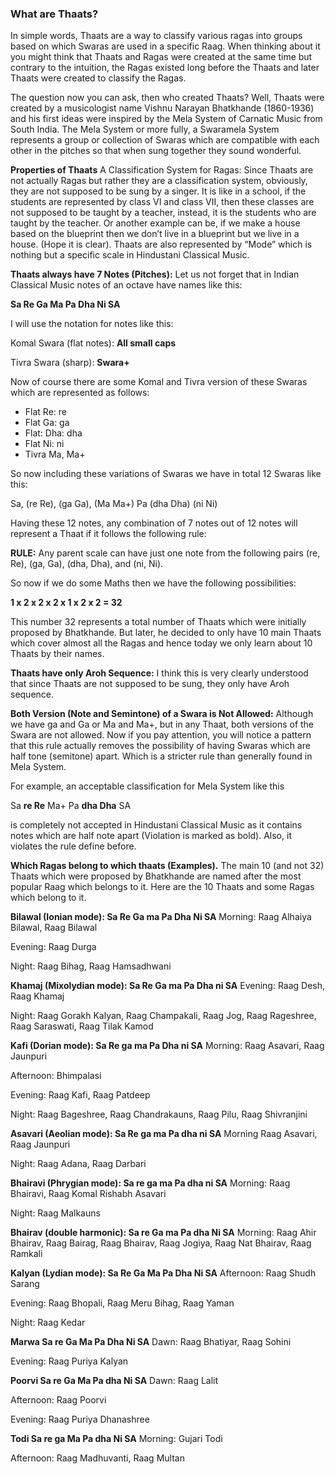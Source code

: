 ### What are Thaats?
In simple words, Thaats are a way to classify various ragas into groups based on which Swaras are used in a specific Raag. When thinking about it you might think that Thaats and Ragas were created at the same time but contrary to the intuition, the Ragas existed long before the Thaats and later Thaats were created to classify the Ragas.

The question now you can ask, then who created Thaats? Well, Thaats were created by a musicologist name Vishnu Narayan Bhatkhande (1860-1936) and his first ideas were inspired by the Mela System of Carnatic Music from South India. The Mela System or more fully, a Swaramela System represents a group or collection of Swaras which are compatible with each other in the pitches so that when sung together they sound wonderful.

**Properties of Thaats**
A Classification System for Ragas:
Since Thaats are not actually Ragas but rather they are a classification system, obviously, they are not supposed to be sung by a singer. It is like in a school, if the students are represented by class VI and class VII, then these classes are not supposed to be taught by a teacher, instead, it is the students who are taught by the teacher. Or another example can be, if we make a house based on the blueprint then we don’t live in a blueprint but we live in a house. (Hope it is clear). Thaats are also represented by “Mode” which is nothing but a specific scale in Hindustani Classical Music.

**Thaats always have 7 Notes (Pitches):**
Let us not forget that in Indian Classical Music notes of an octave have names like this:

**Sa Re Ga Ma Pa Dha Ni SA**

I will use the notation for notes like this:

Komal Swara (flat notes): **All small caps**

Tivra Swara (sharp): **Swara+**

Now of course there are some Komal and Tivra version of these Swaras which are represented as follows:

- Flat Re: re
- Flat Ga: ga
- Flat: Dha: dha
- Flat Ni: ni
- Tivra Ma, Ma+

So now including these variations of Swaras we have in total 12 Swaras like this:

Sa, (re Re), (ga Ga), (Ma Ma+) Pa (dha Dha) (ni Ni)

Having these 12 notes, any combination of 7 notes out of 12 notes will represent a Thaat if it follows the following rule:

**RULE:** Any parent scale can have just one note from the following pairs (re, Re), (ga, Ga), (dha, Dha), and (ni, Ni).

So now if we do some Maths then we have the following possibilities:

**1 x 2 x 2 x 2 x 1 x 2 x 2 = 32**

This number 32 represents a total number of Thaats which were initially proposed by Bhatkhande. But later, he decided to only have 10 main Thaats which cover almost all the Ragas and hence today we only learn about 10 Thaats by their names.

**Thaats have only Aroh Sequence:**
I think this is very clearly understood that since Thaats are not supposed to be sung, they only have Aroh sequence.

**Both Version (Note and Semintone) of a Swara is Not Allowed:**
Although we have ga and Ga or Ma and Ma+, but in any Thaat, both versions of the Swara are not allowed. Now if you pay attention, you will notice a pattern that this rule actually removes the possibility of having Swaras which are half tone (semitone) apart. Which is a stricter rule than generally found in Mela System.

For example, an acceptable classification for Mela System like this

Sa **re Re** Ma+ Pa **dha Dha** SA

is completely not accepted in Hindustani Classical Music as it contains notes which are half note apart (Violation is marked as bold). Also, it violates the rule define before.

**Which Ragas belong to which thaats (Examples).**
The main 10 (and not 32) Thaats which were proposed by Bhatkhande are named after the most popular Raag which belongs to it. Here are the 10 Thaats and some Ragas which belong to it.


**Bilawal (Ionian mode): Sa Re Ga ma Pa Dha Ni SA**
Morning: Raag Alhaiya Bilawal, Raag Bilawal

Evening: Raag Durga

Night: Raag Bihag, Raag Hamsadhwani


**Khamaj (Mixolydian mode): Sa Re Ga ma Pa Dha ni SA**
Evening: Raag Desh, Raag Khamaj

Night: Raag Gorakh Kalyan, Raag Champakali, Raag Jog, Raag Rageshree, Raag Saraswati, Raag Tilak Kamod


**Kafi (Dorian mode): Sa Re ga ma Pa Dha ni SA**
Morning: Raag Asavari, Raag Jaunpuri

Afternoon: Bhimpalasi

Evening: Raag Kafi, Raag Patdeep

Night: Raag Bageshree, Raag Chandrakauns, Raag Pilu, Raag Shivranjini


**Asavari (Aeolian mode): Sa Re ga ma Pa dha ni SA**
Morning Raag Asavari, Raag Jaunpuri

Night: Raag Adana, Raag Darbari


**Bhairavi (Phrygian mode): Sa re ga ma Pa dha ni SA**
Morning: Raag Bhairavi, Raag Komal Rishabh Asavari

Night: Raag Malkauns


**Bhairav (double harmonic): Sa re Ga ma Pa dha Ni SA**
Morning: Raag Ahir Bhairav, Raag Bairag, Raag Bhairav, Raag Jogiya, Raag Nat Bhairav, Raag Ramkali


**Kalyan (Lydian mode): Sa Re Ga Ma Pa Dha Ni SA**
Afternoon: Raag Shudh Sarang

Evening: Raag Bhopali, Raag Meru Bihag, Raag Yaman

Night: Raag Kedar


**Marwa Sa re Ga Ma Pa Dha Ni SA**
Dawn: Raag Bhatiyar, Raag Sohini

Evening: Raag Puriya Kalyan


**Poorvi Sa re Ga Ma Pa dha Ni SA**
Dawn: Raag Lalit

Afternoon: Raag Poorvi

Evening: Raag Puriya Dhanashree


**Todi Sa re ga Ma Pa dha Ni SA**
Morning: Gujari Todi

Afternoon: Raag Madhuvanti, Raag Multan